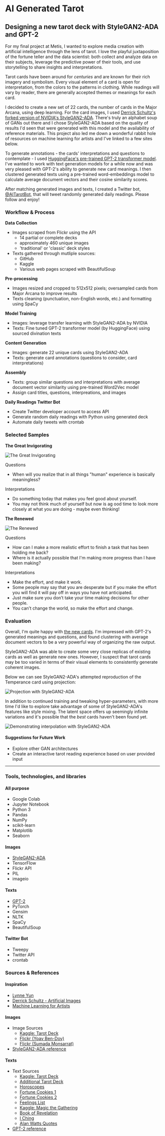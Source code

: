# AI Generated Tarot

## Designing a new tarot deck with StyleGAN2-ADA and GPT-2

For my final project at Metis, I wanted to explore media creation with artificial intelligence through the lens of tarot. I love the playful juxtaposition of the fortune teller and the data scientist: both collect and analyze data on their subjects, leverage the predictive power of their tools, and use storytelling to share insights and interpretations.

Tarot cards have been around for _centuries_ and are known for their rich imagery and symbolism. Every visual element of a card is open for interpretation, from the colors to the patterns in clothing. While readings will vary by reader, there are generally accepted themes or meanings for each card.

I decided to create a new set of 22 cards, the number of cards in the Major Arcana, using deep learning. For the card images, I used [Derrick Schultz's forked version of NVIDIA's StyleGAN2-ADA](https://github.com/dvschultz/stylegan2-ada). There's truly an alphabet soup of GANs out there and I chose StyleGAN2-ADA based on the quality of results I'd seen that were generated with this model and the availability of reference materials. This project also led me down a wonderful rabbit hole of resources on machine learning for artists and I've linked to a few sites below.

To generate annotations - the cards' interpretations and questions to contemplate - I used [HuggingFace's pre-trained GPT-2 transformer model](https://huggingface.co/transformers/model_doc/gpt2.html). I've wanted to work with text generation models for a while now and was very pleased with GPT-2's ability to generate new card meanings. I then clustered generated texts using a pre-trained word-embeddings model to calculate average document vectors and their cosine similarity scores.

After matching generated images and texts, I created a Twitter bot, [@AITarotBot](https://twitter.com/AITarotBot), that will tweet randomly generated daily readings. Please follow and enjoy!

### Workflow & Process

**Data Collection**

- Images scraped from Flickr using the API
  - 14 partial or complete decks
  - approximately 460 unique images
  - 'traditional' or 'classic' deck styles
- Texts gathered through mutliple sources:
  - GitHub
  - Kaggle
  - Various web pages scraped with BeautifulSoup

**Pre-processing**

- Images resized and cropped to 512x512 pixels; oversampled cards from Major Arcana to improve results
- Texts cleaning (punctuation, non-English words, etc.) and formatting using SpaCy

**Model Training**

- Images: leverage transfer learning with StyleGAN2-ADA by NVIDIA
- Texts: Fine tuned GPT-2 transformer model (by HuggingFace) using sourced divination texts

**Content Generation**

- Images: generate 22 unique cards using StyleGAN2-ADA
- Texts: generate card annotations (questions to consider, card interpretations)

**Assembly**

- Texts: group similar questions and interpretations with average document vector similarity using pre-trained Word2Vec model
- Assign card titles, questions, interpreations, and images

**Daily Readings Twitter Bot**

- Create Twitter developer account to access API
- Generate random daily readings with Python using generated deck
- Automate daily tweets with crontab

### Selected Samples

**The Great Invigorating**

![The Great Invigorating](https://github.com/scrapfishies/ai-generated-tarot/blob/main/card_imgs/c09.png?raw=true)

Questions

- When will you realize that in all things "human" experience is basically meaningless?

Interpretations

- Do something today that makes you feel good about yourself.
- You may not think much of yourself but now is ag ood time to look more closely at what you are doing - maybe even thinking!

**The Renewed**

![The Renewed](https://github.com/scrapfishies/ai-generated-tarot/blob/main/card_imgs/c11.png?raw=true)

Questions

- How can I make a more realistic effort to finish a task that has been holding me back?
- Where is it actually possible that I'm making more progress than I have been making?

Interpretations

- Make the effort, and make it work.
- Some people may say that you are desperate but if you make the effort you will find it will pay off in ways you have not anticipated.
- Just make sure you don’t take your time making decisions for other people.
- You can’t change the world, so make the effort and change.

### Evaluation

Overall, I'm quite happy with [the new cards](https://github.com/scrapfishies/ai-generated-tarot/blob/main/notebooks/10_final_tarot_cards.ipynb). I'm impressed with GPT-2's generated meanings and questions, and found clustering with average document vectors to be a very powerful way of organizing the raw output.

StyleGAN2-ADA was able to create some very close replicas of existing cards as well as generate new ones. However, I suspect that tarot cards may be too varied in terms of their visual elements to consistently generate coherent images.

Below we can see StyleGAN2-ADA's attempted reproduction of the Temperance card using projection:

![Projection with StyleGAN2-ADA](https://github.com/scrapfishies/ai-generated-tarot/blob/main/gifs/proj.gif?raw=true)

In addition to continued training and tweaking hyper-parameters, with more time I'd like to explore take advantage of some of StyleGAN2-ADA's features like style mixing. The latent space offers up seemingly infinite variations and it's possible that the _best_ cards haven't been found yet.

![Demonstrating interpolation with StyleGAN2-ADA](https://github.com/scrapfishies/ai-generated-tarot/blob/main/gifs/walk-w-line161-1605-70103-80128-161-24fps.gif?raw=true)

#### Suggestions for Future Work

- Explore other GAN architectures
- Create an interactive tarot reading experience based on user provided input

---

### Tools, technologies, and libraries

#### All purpose

- Google Colab
- Jupyter Notebook
- Python 3
- Pandas
- NumPy
- scikit-learn
- Matplotlib
- Seaborn

#### Images

- [StyleGAN2-ADA](https://github.com/NVlabs/stylegan2-ada)
- TensorFlow
- Flickr API
- PIL
- imageio

#### Texts

- [GPT-2](https://huggingface.co/gpt2)
- PyTorch
- Gensim
- NLTK
- SpaCy
- BeautifulSoup

#### Twitter Bot

- Tweepy
- Twitter API
- crontab

### Sources & References

#### Inspiration

- [Lynne Yun](http://www.lynneyun.com/)
- [Derrick Schultz - Artificial Images](https://artificial-images.com/)
- [Machine Learning for Artists](https://github.com/ml4a/)

#### Images

- Image Sources
  - [Kaggle: Tarot Deck](https://www.kaggle.com/lsind18/tarot-json)
  - [Flickr (Yoav Ben-Dov)](https://www.flickr.com/photos/48485995@N00/)
  - [Flickr (Sumada Monsarrat)](https://www.flickr.com/photos/sumadas-treasure-box/albums/with/72157650242007982)
- [StyleGAN2-ADA reference](https://www.youtube.com/channel/UCaZuPdmZ380SFUMKHVsv_AA)

#### Texts

- Text Sources
  - [Kaggle: Tarot Deck](https://www.kaggle.com/lsind18/tarot-json)
  - [Additional Tarot Deck](https://github.com/sheoak/tarot-deck)
  - [Horoscopes](https://github.com/dsnam/markovscope)
  - [Fortune Cookies 1](https://github.com/reggi/fortune-cookie)
  - [Fortune Cookies 2](https://joshmadison.com/2008/04/20/fortune-cookie-fortunes/)
  - [Feelings List](https://github.com/lynneyun/Electronic-Rituals)
  - [Kaggle: Magic the Gathering](https://www.kaggle.com/mylesoneill/magic-the-gathering-cards)
  - [Book of Revelation](http://www.readbibleonline.net/)
  - [I Ching](http://the-iching.com/)
  - [Alan Watts Quotes](https://www.goodreads.com/author/quotes/1501668.Alan_W_Watts?page=1)
- [GPT-2 reference](https://medium.com/swlh/fine-tuning-gpt-2-for-magic-the-gathering-flavour-text-generation-3bafd0f9bb93)
